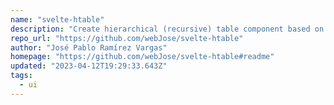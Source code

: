 ```yaml
---
name: "svelte-htable"
description: "Create hierarchical (recursive) table component based on hierarchical data."
repo_url: "https://github.com/webJose/svelte-htable"
author: "José Pablo Ramírez Vargas"
homepage: "https://github.com/webJose/svelte-htable#readme"
updated: "2023-04-12T19:29:33.643Z"
tags: 
  - ui
---
```

